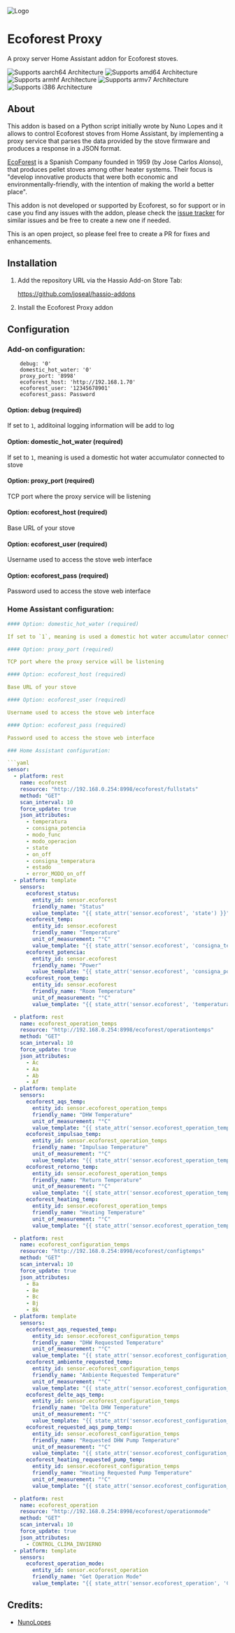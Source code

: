 ![Logo][logo]

# Ecoforest Proxy
A proxy server Home Assistant addon for Ecoforest stoves.

![Supports aarch64 Architecture][aarch64-shield] ![Supports amd64 Architecture][amd64-shield] ![Supports armhf Architecture][armhf-shield] ![Supports armv7 Architecture][armv7-shield] ![Supports i386 Architecture][i386-shield]

## About
This addon is based on a Python script initially wrote by Nuno Lopes and it allows to control Ecoforest stoves from Home Assistant, by implementing a proxy service that parses the data provided by the stove firmware and produces a response in a JSON format.

[EcoForest][ecoforest] is a Spanish Company founded in 1959 (by Jose Carlos Alonso), that produces pellet stoves among other heater systems. Their focus is "develop innovative products that were both economic and environmentally-friendly, with the intention of making the world a better place".

This addon is not developed or supported by Ecoforest, so for support or in case you find any issues with the addon, please check the [issue tracker][issue] for similar issues and be free to create a new one if needed.

This is an open project, so please feel free to create a PR for fixes and enhancements.

## Installation
1. Add the repository URL via the Hassio Add-on Store Tab:

   https://github.com/joseal/hassio-addons

2. Install the Ecoforest Proxy addon

## Configuration

### Add-on configuration:

        debug: '0'
        domestic_hot_water: '0'
        proxy_port: '8998'
        ecoforest_host: 'http://192.168.1.70'
        ecoforest_user: '12345678901'
        ecoforest_pass: Password

#### Option: debug (required)

If set to `1`, additoinal logging information will be add to log 

#### Option: domestic_hot_water (required)

If set to `1`, meaning is used a domestic hot water accumulator connected to stove

#### Option: proxy_port (required)

TCP port where the proxy service will be listening 

#### Option: ecoforest_host (required)

Base URL of your stove

#### Option: ecoforest_user (required)

Username used to access the stove web interface

#### Option: ecoforest_pass (required)

Password used to access the stove web interface


### Home Assistant configuration:

```yaml
#### Option: domestic_hot_water (required)

If set to `1`, meaning is used a domestic hot water accumulator connected to stove

#### Option: proxy_port (required)

TCP port where the proxy service will be listening

#### Option: ecoforest_host (required)

Base URL of your stove

#### Option: ecoforest_user (required)

Username used to access the stove web interface

#### Option: ecoforest_pass (required)

Password used to access the stove web interface

### Home Assistant configuration:

```yaml
sensor:
  - platform: rest
    name: ecoforest
    resource: "http://192.168.0.254:8998/ecoforest/fullstats"
    method: "GET"
    scan_interval: 10
    force_update: true
    json_attributes:
      - temperatura
      - consigna_potencia
      - modo_func
      - modo_operacion
      - state
      - on_off
      - consigna_temperatura
      - estado
      - error_MODO_on_off
  - platform: template
    sensors:
      ecoforest_status:
        entity_id: sensor.ecoforest
        friendly_name: "Status"
        value_template: "{{ state_attr('sensor.ecoforest', 'state') }}"
      ecoforest_temp:
        entity_id: sensor.ecoforest
        friendly_name: "Temperature"
        unit_of_measurement: "°C"
        value_template: "{{ state_attr('sensor.ecoforest', 'consigna_temperatura') }}"
      ecoforest_potencia:
        entity_id: sensor.ecoforest
        friendly_name: "Power"
        value_template: "{{ state_attr('sensor.ecoforest', 'consigna_potencia') }}"
      ecoforest_room_temp:
        entity_id: sensor.ecoforest
        friendly_name: "Room Temperature"
        unit_of_measurement: "°C"
        value_template: "{{ state_attr('sensor.ecoforest', 'temperatura') }}"

  - platform: rest
    name: ecoforest_operation_temps
    resource: "http://192.168.0.254:8998/ecoforest/operationtemps"
    method: "GET"
    scan_interval: 10
    force_update: true
    json_attributes:
      - Ac
      - Aa
      - Ab
      - Af
  - platform: template
    sensors:
      ecoforest_aqs_temp:
        entity_id: sensor.ecoforest_operation_temps
        friendly_name: "DHW Temperature"
        unit_of_measurement: "°C"
        value_template: "{{ state_attr('sensor.ecoforest_operation_temps', 'Ac') }}"
      ecoforest_impulsao_temp:
        entity_id: sensor.ecoforest_operation_temps
        friendly_name: "Impulsao Temperature"
        unit_of_measurement: "°C"
        value_template: "{{ state_attr('sensor.ecoforest_operation_temps', 'Aa') }}"
      ecoforest_retorno_temp:
        entity_id: sensor.ecoforest_operation_temps
        friendly_name: "Return Temperature"
        unit_of_measurement: "°C"
        value_template: "{{ state_attr('sensor.ecoforest_operation_temps', 'Ab') }}"
      ecoforest_heating_temp:
        entity_id: sensor.ecoforest_operation_temps
        friendly_name: "Heating Temperature"
        unit_of_measurement: "°C"
        value_template: "{{ state_attr('sensor.ecoforest_operation_temps', 'Af') }}"

  - platform: rest
    name: ecoforest_configuration_temps
    resource: "http://192.168.0.254:8998/ecoforest/configtemps"
    method: "GET"
    scan_interval: 10
    force_update: true
    json_attributes:
      - Ba
      - Be
      - Bc
      - Bj
      - Bk
  - platform: template
    sensors:
      ecoforest_aqs_requested_temp:
        entity_id: sensor.ecoforest_configuration_temps
        friendly_name: "DHW Requested Temperature"
        unit_of_measurement: "°C"
        value_template: "{{ state_attr('sensor.ecoforest_configuration_temps', 'Ba') }}"
      ecoforest_ambiente_requested_temp:
        entity_id: sensor.ecoforest_configuration_temps
        friendly_name: "Ambiente Requested Temperature"
        unit_of_measurement: "°C"
        value_template: "{{ state_attr('sensor.ecoforest_configuration_temps', 'Be') }}"
      ecoforest_delte_aqs_temp:
        entity_id: sensor.ecoforest_configuration_temps
        friendly_name: "Delta DHW Temperature"
        unit_of_measurement: "°C"
        value_template: "{{ state_attr('sensor.ecoforest_configuration_temps', 'Bc') }}"
      ecoforest_requested_aqs_pump_temp:
        entity_id: sensor.ecoforest_configuration_temps
        friendly_name: "Requested DHW Pump Temperature"
        unit_of_measurement: "°C"
        value_template: "{{ state_attr('sensor.ecoforest_configuration_temps', 'Bj') }}"
      ecoforest_heating_requested_pump_temp:
        entity_id: sensor.ecoforest_configuration_temps
        friendly_name: "Heating Requested Pump Temperature"
        unit_of_measurement: "°C"
        value_template: "{{ state_attr('sensor.ecoforest_configuration_temps', 'Bk') }}"

  - platform: rest
    name: ecoforest_operation
    resource: "http://192.168.0.254:8998/ecoforest/operationmode"
    method: "GET"
    scan_interval: 10
    force_update: true
    json_attributes:
      - CONTROL_CLIMA_INVIERNO
  - platform: template
    sensors:
      ecoforest_operation_mode:
        entity_id: sensor.ecoforest_operation
        friendly_name: "Get Operation Mode"
        value_template: "{{ state_attr('sensor.ecoforest_operation', 'CONTROL_CLIMA_INVIERNO') }}"
```
## Credits:

- [NunoLopes][nuno]

[logo]: https://github.com/joseal/hassio-addons/raw/master/ecoforest-proxy/icon.png
[aarch64-shield]: https://img.shields.io/badge/aarch64-yes-green.svg
[amd64-shield]: https://img.shields.io/badge/amd64-yes-green.svg
[armhf-shield]: https://img.shields.io/badge/armhf-yes-green.svg
[armv7-shield]: https://img.shields.io/badge/armv7-yes-green.svg
[i386-shield]: https://img.shields.io/badge/i386-yes-green.svg
[issue]: https://github.com/home-assistant/hassio-addons/issues
[ecoforest]: https://ecoforest.com/en
[nuno]: https://github.com/nunolopes/ecoforest-proxy

[i386-shield]: https://img.shields.io/badge/i386-yes-green.svg
